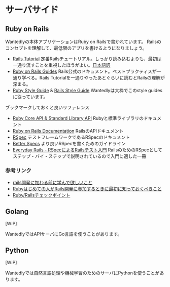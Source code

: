 サーバサイド
===========

## Ruby on Rails

Wantedlyの本体アプリケーションはRuby on Railsで書かれています。
Railsのコンセプトを理解して、最低限のアプリを書けるようになりましょう。

- [Rails Tutorial](https://www.railstutorial.org/book) 定番Railsチュートリアル。しっかり読み込むよりも、最初は一通り流すことを重視したほうがよい。[日本語訳](http://railstutorial.jp/)
- [Ruby on Rails Guides](http://guides.rubyonrails.org/) Rails公式のドキュメント。ベストプラクティスが一通り学べる。Rails Tutorialを一通りやったあとぐらいに読むとRailsの理解が深まる。
- [Ruby Style Guide](https://github.com/bbatsov/ruby-style-guide) & [Rails Style Guide](https://github.com/bbatsov/rails-style-guide) Wantedlyは大枠でこのstyle guidesに従っています。

ブックマークしておくと良いリファレンス

- [Ruby Core API & Standard Library API](http://ruby-doc.org/) Rubyと標準ライブラリのドキュメント
- [Ruby on Rails Documentation](http://api.rubyonrails.org/) RailsのAPIドキュメント
- [RSpec](https://www.relishapp.com/rspec) テストフレームワークであるRSpecのドキュメント
- [Better Specs](http://betterspecs.org) より良いRSpecを書くためのガイドライン
- [Everyday Rails - RSpecによるRailsテスト入門](https://leanpub.com/everydayrailsrspec-jp/read) RailsのためのRSpecとしてステップ・バイ・ステップで説明されているので入門に適した一冊


### 参考リンク

- [rails開発に加わる前に学んで欲しいこと](http://qiita.com/reikubonaga/items/60b4f6ee0a86ed06e83b)
- [Rubyはじめての人がRails開発に参加するときに最初に知っておくべきこと](http://qiita.com/awakia/items/42525adb473c7cc6b811)
- [Ruby/Railsチェックポイント](http://qiita.com/awakia/items/ea81e2da242e8e28dec6)


## Golang

[WIP]

WantedlyではAPIサーバにGo言語を使うことがあります。

## Python

[WIP]

Wantedlyでは自然言語処理や機械学習のためのサーバにPythonを使うことがあります。



